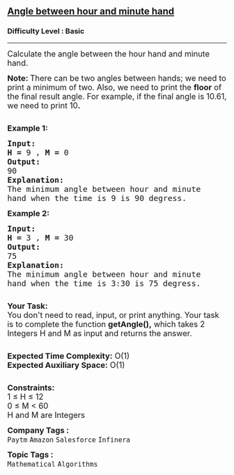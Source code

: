 <h2><a href="https://practice.geeksforgeeks.org/problems/angle-between-hour-and-minute-hand0545/1">Angle between hour and minute hand</a></h2><h3>Difficulty Level : Basic</h3><hr><div class="problems_problem_content__Xm_eO"><p><span style="font-size:18px">Calculate the angle between the hour hand and minute hand. </span></p>

<p><span style="font-size:18px"><strong>Note: </strong>There can be two angles between hands; we need to print a minimum of two. Also, we need to print the&nbsp;<strong>floor</strong> of the final result angle. For example, if the final angle is 10.61, we need to print 10<strong>.</strong></span></p>

<p><br>
<span style="font-size:18px"><strong>Example 1:</strong></span></p>

<pre><span style="font-size:18px"><strong>Input</strong></span><span style="font-size:18px"><strong>:</strong></span>
<span style="font-size:18px"><strong>H = </strong>9 , <strong>M = </strong>0</span>
<span style="font-size:18px"><strong>Output:</strong></span>
<span style="font-size:18px">90</span>
<span style="font-size:18px"><strong>Explanation:
</strong>The minimum angle between hour and minute
hand when the time is 9 is 90 degress.</span></pre>

<p><span style="font-size:18px"><strong>Example 2:</strong></span></p>

<pre><span style="font-size:18px"><strong>Input</strong></span><span style="font-size:18px"><strong>:</strong></span>
<span style="font-size:18px"><strong>H = </strong>3 , <strong>M = </strong>30</span>
<span style="font-size:18px"><strong>Output:</strong></span>
<span style="font-size:18px">75</span>
<span style="font-size:18px"><strong>Explanation:
</strong>The minimum angle between hour and minute
hand when the time is 3:30 is 75 degress.</span></pre>

<p><br>
<span style="font-size:18px"><strong>Your Task:</strong><br>
You don't need to read, input, or print anything. Your task is to complete the function <strong>getAngle(),</strong> which takes 2 Integers H and M as input and returns the answer.</span></p>

<p><br>
<span style="font-size:18px"><strong>Expected Time Complexity:</strong> O(1)<br>
<strong>Expected Auxiliary Space:</strong> O(1)</span></p>

<p><br>
<span style="font-size:18px"><strong>Constraints:</strong></span><br>
<span style="font-size:18px">1 ≤ H ≤ 12</span><br>
<span style="font-size:18px">0 ≤ M &lt; 60<br>
H and M are Integers</span></p>
</div><p><span style=font-size:18px><strong>Company Tags : </strong><br><code>Paytm</code>&nbsp;<code>Amazon</code>&nbsp;<code>Salesforce</code>&nbsp;<code>Infinera</code>&nbsp;<br><p><span style=font-size:18px><strong>Topic Tags : </strong><br><code>Mathematical</code>&nbsp;<code>Algorithms</code>&nbsp;